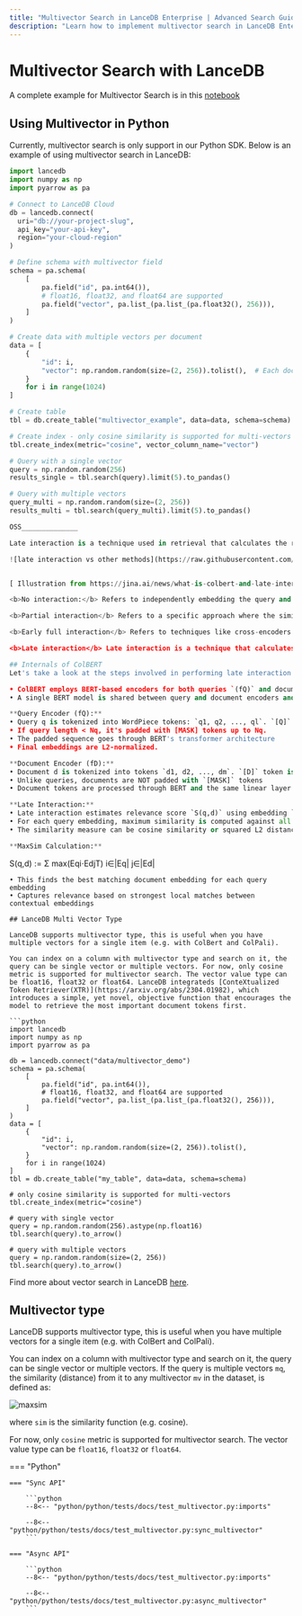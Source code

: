 ```yaml
---
title: "Multivector Search in LanceDB Enterprise | Advanced Search Guide"
description: "Learn how to implement multivector search in LanceDB Enterprise. Includes multiple vector fields, cross-modal search, and complex query patterns."
---
```


# Multivector Search with LanceDB 

A complete example for Multivector Search is in this [notebook](https://colab.research.google.com/github/lancedb/vectordb-recipes/blob/main/examples/saas_examples/python_notebook/Multivector_on_LanceDB_Cloud.ipynb)

## Using Multivector in Python

Currently, multivector search is only support in our Python SDK. 
Below is an example of using multivector search in LanceDB:

```python
import lancedb
import numpy as np
import pyarrow as pa

# Connect to LanceDB Cloud
db = lancedb.connect(
  uri="db://your-project-slug",
  api_key="your-api-key",
  region="your-cloud-region"
)

# Define schema with multivector field
schema = pa.schema(
    [
        pa.field("id", pa.int64()),
        # float16, float32, and float64 are supported
        pa.field("vector", pa.list_(pa.list_(pa.float32(), 256))),
    ]
)

# Create data with multiple vectors per document
data = [
    {
        "id": i,
        "vector": np.random.random(size=(2, 256)).tolist(),  # Each document has 2 vectors
    }
    for i in range(1024)
]

# Create table
tbl = db.create_table("multivector_example", data=data, schema=schema)

# Create index - only cosine similarity is supported for multi-vectors
tbl.create_index(metric="cosine", vector_column_name="vector")

# Query with a single vector
query = np.random.random(256)
results_single = tbl.search(query).limit(5).to_pandas()

# Query with multiple vectors
query_multi = np.random.random(size=(2, 256))
results_multi = tbl.search(query_multi).limit(5).to_pandas()

OSS______________

Late interaction is a technique used in retrieval that calculates the relevance of a query to a document by comparing their multi-vector representations. The key difference between late interaction and other popular methods:

![late interaction vs other methods](https://raw.githubusercontent.com/lancedb/assets/b035a0ceb2c237734e0d393054c146d289792339/docs/assets/integration/colbert-blog-interaction.svg)


[ Illustration from https://jina.ai/news/what-is-colbert-and-late-interaction-and-why-they-matter-in-search/]

<b>No interaction:</b> Refers to independently embedding the query and document, that are compared to calcualte similarity without any interaction between them. This is typically used in vector search operations.

<b>Partial interaction</b> Refers to a specific approach where the similarity computation happens primarily between query vectors and document vectors, without extensive interaction between individual components of each. An example of this is dual-encoder models like BERT.

<b>Early full interaction</b> Refers to techniques like cross-encoders that process query and docs in pairs with full interaction across various stages of encoding. This is a powerful, but relatively slower technique. Because it requires processing query and docs in pairs, doc embeddings can't be pre-computed for fast retrieval. This is why cross encoders are typically used as reranking models combined with vector search. Learn more about [LanceDB Reranking support](https://lancedb.github.io/lancedb/reranking/).

<b>Late interaction</b> Late interaction is a technique that calculates the doc and query similarity independently and then the interaction or evaluation happens during the retrieval process. This is typically used in retrieval models like ColBERT. Unlike early interaction, It allows speeding up the retrieval process without compromising the depth of semantic analysis.

## Internals of ColBERT 
Let's take a look at the steps involved in performing late interaction based retrieval using ColBERT:

• ColBERT employs BERT-based encoders for both queries `(fQ)` and documents `(fD)`
• A single BERT model is shared between query and document encoders and special tokens distinguish input types: `[Q]` for queries and `[D]` for documents

**Query Encoder (fQ):**
• Query q is tokenized into WordPiece tokens: `q1, q2, ..., ql`. `[Q]` token is prepended right after BERT's `[CLS]` token
• If query length < Nq, it's padded with [MASK] tokens up to Nq.
• The padded sequence goes through BERT's transformer architecture
• Final embeddings are L2-normalized.

**Document Encoder (fD):**
• Document d is tokenized into tokens `d1, d2, ..., dm`. `[D]` token is prepended after `[CLS]` token
• Unlike queries, documents are NOT padded with `[MASK]` tokens
• Document tokens are processed through BERT and the same linear layer

**Late Interaction:**
• Late interaction estimates relevance score `S(q,d)` using embedding `Eq` and `Ed`. Late interaction happens after independent encoding
• For each query embedding, maximum similarity is computed against all document embeddings
• The similarity measure can be cosine similarity or squared L2 distance

**MaxSim Calculation:**
```
S(q,d) := Σ max(Eqi⋅EdjT)
          i∈|Eq| j∈|Ed|
```
• This finds the best matching document embedding for each query embedding
• Captures relevance based on strongest local matches between contextual embeddings

## LanceDB Multi Vector Type

LanceDB supports multivector type, this is useful when you have multiple vectors for a single item (e.g. with ColBert and ColPali).

You can index on a column with multivector type and search on it, the query can be single vector or multiple vectors. For now, only cosine metric is supported for multivector search. The vector value type can be float16, float32 or float64. LanceDB integrateds [ConteXtualized Token Retriever(XTR)](https://arxiv.org/abs/2304.01982), which introduces a simple, yet novel, objective function that encourages the model to retrieve the most important document tokens first. 

```python
import lancedb
import numpy as np
import pyarrow as pa

db = lancedb.connect("data/multivector_demo")
schema = pa.schema(
    [
        pa.field("id", pa.int64()),
        # float16, float32, and float64 are supported
        pa.field("vector", pa.list_(pa.list_(pa.float32(), 256))),
    ]
)
data = [
    {
        "id": i,
        "vector": np.random.random(size=(2, 256)).tolist(),
    }
    for i in range(1024)
]
tbl = db.create_table("my_table", data=data, schema=schema)

# only cosine similarity is supported for multi-vectors
tbl.create_index(metric="cosine")

# query with single vector
query = np.random.random(256).astype(np.float16)
tbl.search(query).to_arrow()

# query with multiple vectors
query = np.random.random(size=(2, 256))
tbl.search(query).to_arrow()
```
Find more about vector search in LanceDB [here](https://lancedb.github.io/lancedb/search/#multivector-type).

## Multivector type

LanceDB supports multivector type, this is useful when you have multiple vectors for a single item (e.g. with ColBert and ColPali).

You can index on a column with multivector type and search on it, the query can be single vector or multiple vectors. If the query is multiple vectors `mq`, the similarity (distance) from it to any multivector `mv` in the dataset, is defined as:

![maxsim](assets/maxsim.png)

where `sim` is the similarity function (e.g. cosine).

For now, only `cosine` metric is supported for multivector search.
The vector value type can be `float16`, `float32` or `float64`.

=== "Python"

    === "Sync API"

        ```python
        --8<-- "python/python/tests/docs/test_multivector.py:imports"

        --8<-- "python/python/tests/docs/test_multivector.py:sync_multivector"
        ```

    === "Async API"

        ```python
        --8<-- "python/python/tests/docs/test_multivector.py:imports"

        --8<-- "python/python/tests/docs/test_multivector.py:async_multivector"
        ```